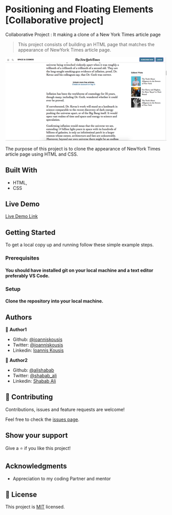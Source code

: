 # Positioning and Floating Elements [Collaborative project]
Collaborative Project : It making a clone of a New York Times article page

> This project consists of building an HTML page that matches the appearance of NewYork Times article page.

![screenshot](Screen_Shot.png)

The purpose of this project is to clone the appearance of NewYork Times article page using HTML and CSS.

## Built With

- HTML,
- CSS

## Live Demo

[Live Demo Link](https://rawcdn.githack.com/ioanniskousis/positioning/8ef28726015806e5c04adc6f8b4081237f017f28/index.html)

## Getting Started

To get a local copy up and running follow these simple example steps.

### Prerequisites

#### You should have installed git on your local machine and a text editor preferably VS Code.

### Setup

#### Clone the repository into your local machine.

## Authors

👤 **Author1**

- Github: [@ioanniskousis](https://github.com/ioanniskousis)
- Twitter: [@ioanniskousis](https://twitter.com/ioanniskousis)
- Linkedin: [Ioannis Kousis](https://www.linkedin.com/in/ioannis-kousis-9a5051b4/)

👤 **Author2**

- Github: [@alishabab](https://github.com/alishabab)
- Twitter: [@shabab_ali](https://twitter.com/shabab_ali)
- Linkedin: [Shabab Ali](https://www.linkedin.com/in/shababali/)

## 🤝 Contributing

Contributions, issues and feature requests are welcome!

Feel free to check the [issues page](issues/).

## Show your support

Give a ⭐️ if you like this project!

## Acknowledgments

- Appreciation to my coding Partner and mentor

## 📝 License

This project is [MIT](lic.url) licensed.